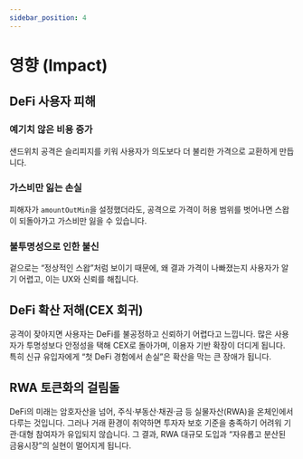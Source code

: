 ```yaml
---
sidebar_position: 4
---
```


# 영향 (Impact)

## DeFi 사용자 피해

### 예기치 않은 비용 증가
샌드위치 공격은 슬리피지를 키워 사용자가 의도보다 더 불리한 가격으로 교환하게 만듭니다.

### 가스비만 잃는 손실
피해자가 `amountOutMin`을 설정했더라도, 공격으로 가격이 허용 범위를 벗어나면 스왑이 되돌아가고 가스비만 잃을 수 있습니다.

### 불투명성으로 인한 불신
겉으로는 “정상적인 스왑”처럼 보이기 때문에, 왜 결과 가격이 나빠졌는지 사용자가 알기 어렵고, 이는 UX와 신뢰를 해칩니다.


## DeFi 확산 저해(CEX 회귀)
공격이 잦아지면 사용자는 DeFi를 불공정하고 신뢰하기 어렵다고 느낍니다. 많은 사용자가 투명성보다 안정성을 택해 CEX로 돌아가며, 이용자 기반 확장이 더디게 됩니다. 특히 신규 유입자에게 “첫 DeFi 경험에서 손실”은 확산을 막는 큰 장애가 됩니다.


## RWA 토큰화의 걸림돌
DeFi의 미래는 암호자산을 넘어, 주식·부동산·채권·금 등 실물자산(RWA)을 온체인에서 다루는 것입니다. 그러나 거래 환경이 취약하면 투자자 보호 기준을 충족하기 어려워 기관·대형 참여자가 유입되지 않습니다. 그 결과, RWA 대규모 도입과 “자유롭고 분산된 금융시장”의 실현이 멀어지게 됩니다.
